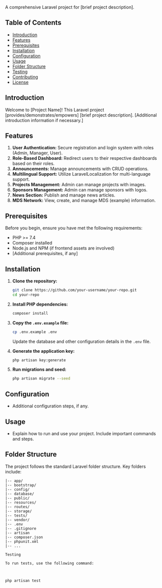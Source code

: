 A comprehensive Laravel project for [brief project description].

## Table of Contents

- [Introduction](#introduction)
- [Features](#features)
- [Prerequisites](#prerequisites)
- [Installation](#installation)
- [Configuration](#configuration)
- [Usage](#usage)
- [Folder Structure](#folder-structure)
- [Testing](#testing)
- [Contributing](#contributing)
- [License](#license)

## Introduction

Welcome to [Project Name]! This Laravel project [provides/demonstrates/empowers] [brief project description]. [Additional introduction information if necessary.]

## Features

1. **User Authentication:** Secure registration and login system with roles (Admin, Manager, User).
2. **Role-Based Dashboard:** Redirect users to their respective dashboards based on their roles.
3. **Announcements:** Manage announcements with CRUD operations.
4. **Multilingual Support:** Utilize LaravelLocalization for multi-language support.
5. **Projects Management:** Admin can manage projects with images.
6. **Sponsors Management:** Admin can manage sponsors with logos.
7. **News Section:** Publish and manage news articles.
8. **MDS Network:** View, create, and manage MDS (example) information.

## Prerequisites

Before you begin, ensure you have met the following requirements:

- PHP >= 7.4
- Composer installed
- Node.js and NPM (if frontend assets are involved)
- [Additional prerequisites, if any]

## Installation

1. **Clone the repository:**

    ```bash
    git clone https://github.com/your-username/your-repo.git
    cd your-repo
    ```

2. **Install PHP dependencies:**

    ```bash
    composer install
    ```

3. **Copy the `.env.example` file:**

    ```bash
    cp .env.example .env
    ```

    Update the database and other configuration details in the `.env` file.

4. **Generate the application key:**

    ```bash
    php artisan key:generate
    ```

5. **Run migrations and seed:**

    ```bash
    php artisan migrate --seed
    ```

## Configuration

- Additional configuration steps, if any.

## Usage

- Explain how to run and use your project. Include important commands and steps.

## Folder Structure

The project follows the standard Laravel folder structure. Key folders include:

```plaintext
|-- app/
|-- bootstrap/
|-- config/
|-- database/
|-- public/
|-- resources/
|-- routes/
|-- storage/
|-- tests/
|-- vendor/
|-- .env
|-- .gitignore
|-- artisan
|-- composer.json
|-- phpunit.xml
|-- ...

Testing

To run tests, use the following command:



php artisan test

